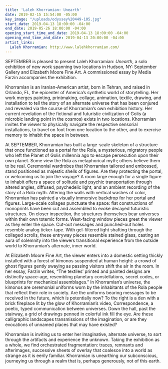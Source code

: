 ```yaml
---
title: 'Laleh Khorramian: Unearth'
date: 2019-02-15 15:54:00 -05:00
key_image: "/uploads/odyssey%20449-105.jpg"
start_date: 2019-04-13 18:00:00 -04:00
end_date: 2019-05-26 18:00:00 -04:00
opening_start_time_and_date: 2019-04-13 18:00:00 -04:00
opening_end_time_and_date: 2019-04-13 20:00:00 -04:00
artist_links:
  Laleh Khorramian: http://www.lalehkhorramian.com/
---
```


SEPTEMBER is pleased to present Laleh Khorramian: *Unearth*, a solo exhibition of new work spanning two locations in Hudson, NY: September Gallery and Elizabeth Moore Fine Art. A commissioned essay by Media Farzin accompanies the exhibition. 

Khorramian is an Iranian-American artist, born in Tehran, and raised in Orlando, FL, the epicenter of America’s synthetic world of storytelling. Her work merges painting, printmaking, collage, animation, textile, drawing, and installation to tell the story of an alternate universe that has been conjured and revealed via the course of Khorramian’s own exhibition history. Her current revelation of the fictional and futuristic civilization of Golis (a microbic landing point in the cosmos) exists in two locations. Khorramian invites the viewer to physically navigate the respective sensorial installations, to travel on foot from one location to the other, and to exercise memory to inhabit the space in between. 

At SEPTEMBER, Khorramian has built a large-scale skeleton of a structure that once functioned as a portal for the Rola, a mysterious, migratory people who left the Planet of Golis millennia ago to escape persecution upon their own planet. Some view the Rola as metaphorical myth; others believe them to be real. Ceremonial wardrobes that Khorramian tailored and embossed, stand positioned as majestic shells of figures. Are they protecting the portal, or welcoming us to join the voyage? A room large enough for a single figure to inhabit offers a space of solitude and psychic transportation through altered angles, diffused, psychedelic light, and an ambient recording of the story of a Rola myth. Altering the walls with vertical washes of color, Khorramian has painted a visually immersive backdrop for her portal and figures. Large-scale collages punctuate the space: flat constructions of monoprints have been cut and assembled to evoke decayed futuristic structures. On closer inspection, the structures themselves bear universes within their own totemic forms. West-facing window pieces greet the viewer as they enter the space. Cut-out messages and punched-out holes resemble analog ticker-tape. With gel-filtered light shafting through the collaged scrolls, these entryway pieces resemble stained glass, casting an aura of solemnity into the viewers transitional experience from the outside world to Khorramian’s alternate, inner world. 

At Elizabeth Moore Fine Art, the viewer enters into a domestic setting thickly installed with a forest of kimonos suspended at human height: a crowd of ghost figures gently swaying as passing visitors shift the air in the room. In her essay, Farzin writes, “The textiles’ printed and painted designs are distinctly space-age, resembling planetary constellations, secret codes, or blueprints for mechanical assemblages.” In Khorramian’s universe, the kimonos are ceremonial uniforms worn by the inhabitants of the Rola people that reflect their role in society. Are the uniforms bearing messages to be received in the future, which is potentially now? To the right is a den with a brick fireplace lit by the glow of Khorramian’s video, Correspondence, a poetic, typed communication between universes. Down the hall, past the stairway, a grid of drawings penned in colorful ink fill the eye. Are these calligraphic landscapes transmissions of the imagination, or are they evocations of unnamed places that may have existed?

Khorramian is inviting us to enter her imaginative, alternate universe, to sort through the artifacts and experience the unknown. Taking the exhibition as a whole, we find orchestrated fragmentation: traces, remnants and afterimages, successive sheets of overlay that coalesce into a world as strange as it is eerily familiar. Khorramian is unearthing our subconscious, journeying us through a realm that is, perhaps generously, not of this earth. 